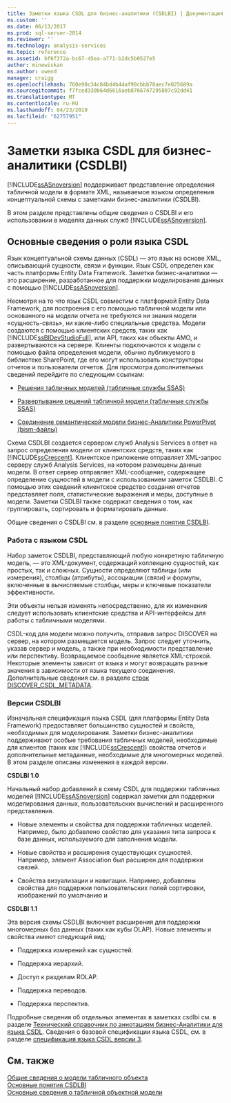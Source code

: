 ```yaml
---
title: Заметки языка CSDL для бизнес-аналитики (CSDLBI) | Документация Майкрософт
ms.custom: ''
ms.date: 06/13/2017
ms.prod: sql-server-2014
ms.reviewer: ''
ms.technology: analysis-services
ms.topic: reference
ms.assetid: bf6f372a-bc67-45ea-a771-b2dc5b0527e5
author: minewiskan
ms.author: owend
manager: craigg
ms.openlocfilehash: 760e90c34c84bd4b44af90cbbb78aec7e025689a
ms.sourcegitcommit: f7fced330b64d6616aeb8766747295807c92dd41
ms.translationtype: MT
ms.contentlocale: ru-RU
ms.lasthandoff: 04/23/2019
ms.locfileid: "62757951"
---
```

# <a name="csdl-annotations-for-business-intelligence-csdlbi"></a>Заметки языка CSDL для бизнес-аналитики (CSDLBI)
  [!INCLUDE[ssASnoversion](../../includes/ssasnoversion-md.md)] поддерживает представление определения табличной модели в формате XML, называемое языком определения концептуальной схемы с заметками бизнес-аналитики (CSDLBI).  
  
 В этом разделе представлены общие сведения о CSDLBI и его использовании в моделях данных служб [!INCLUDE[ssASnoversion](../../includes/ssasnoversion-md.md)].  
  
## <a name="understanding-the-role-of-csdl"></a>Основные сведения о роли языка CSDL  
 Язык концептуальной схемы данных (CSDL) — это язык на основе XML, описывающий сущности, связи и функции. Язык CSDL определен как часть платформы Entity Data Framework. Заметки бизнес-аналитики — это расширение, разработанное для поддержки моделирования данных с помощью [!INCLUDE[ssASnoversion](../../includes/ssasnoversion-md.md)].  
  
 Несмотря на то что язык CSDL совместим с платформой Entity Data Framework, для построения с его помощью табличной модели или основанного на модели отчета не требуются ни знания модели «сущность-связь», ни какие-либо специальные средства. Модели создаются с помощью клиентских средств, таких как [!INCLUDE[ssBIDevStudioFull](../../includes/ssbidevstudiofull-md.md)], или API, таких как объекты AMO, и развертываются на сервере. Клиенты подключаются к модели с помощью файла определения модели, обычно публикуемого в библиотеке SharePoint, где его могут использовать конструкторы отчетов и пользователи отчетов. Для просмотра дополнительных сведений перейдите по следующим ссылкам:  
  
-   [Решения табличных моделей (табличные службы SSAS)](../tabular-model-solutions-ssas-tabular.md)  
  
-   [Развертывание решений табличной модели (табличные службы SSAS)](../tabular-models/tabular-model-solution-deployment-ssas-tabular.md)  
  
-   [Соединение семантической модели бизнес-Аналитики PowerPivot &#40;bism-файлы&#41;](../power-pivot-sharepoint/power-pivot-bi-semantic-model-connection-bism.md)  
  
 Схема CSDLBI создается сервером служб Analysis Services в ответ на запрос определения модели от клиентских средств, таких как [!INCLUDE[ssCrescent](../../includes/sscrescent-md.md)]. Клиентское приложение отправляет XML-запрос серверу служб Analysis Services, на котором размещены данные модели. В ответ сервер отправляет XML-сообщение, содержащее определение сущностей в модели с использованием заметок CSDLBI. С помощью этих сведений клиентское средство создания отчетов представляет поля, статистические выражения и меры, доступные в модели. Заметки CSDLBI также содержат сведения о том, как группировать, сортировать и форматировать данные.  
  
 Общие сведения о CSDLBI см. в разделе [основные понятия CSDLBI](https://docs.microsoft.com/bi-reference/csdl/csdlbi-concepts).  
  
### <a name="working-with-csdl"></a>Работа с языком CSDL  
 Набор заметок CSDLBI, представляющий любую конкретную табличную модель, — это XML-документ, содержащий коллекцию сущностей, как простых, так и сложных. Сущности определяют таблицы (или измерения), столбцы (атрибуты), ассоциации (связи) и формулы, включенные в вычисляемые столбцы, меры и ключевые показатели эффективности.  
  
 Эти объекты нельзя изменять непосредственно, для их изменения следует использовать клиентские средства и API-интерфейсы для работы с табличными моделями.  
  
 CSDL-код для модели можно получить, отправив запрос DISCOVER на сервер, на котором размещается модель. Запрос следует уточнить, указав сервер и модель, а также при необходимости представление или перспективу. Возвращаемое сообщение является XML-строкой. Некоторые элементы зависят от языка и могут возвращать разные значения в зависимости от языка текущего соединения. Дополнительные сведения см. в разделе [строк DISCOVER_CSDL_METADATA](https://docs.microsoft.com/bi-reference/schema-rowsets/xml/discover-csdl-metadata-rowset).  
  
### <a name="csdlbi-versions"></a>Версии CSDLBI  
 Изначальная спецификация языка CSDL (для платформы Entity Data Framework) предоставляет большинство сущностей и свойств, необходимых для моделирования. Заметки бизнес-аналитики поддерживают особые требования табличных моделей, необходимые для клиентов (таких как [!INCLUDE[ssCrescent](../../includes/sscrescent-md.md)]) свойства отчетов и дополнительные метаданные, необходимые для многомерных моделей. В этом разделе описаны изменения в каждой версии.  
  
 **CSDLBI 1.0**  
  
 Начальный набор добавлений в схему CSDL для поддержки табличных моделей [!INCLUDE[ssASnoversion](../../includes/ssasnoversion-md.md)] содержал заметки для поддержки моделирования данных, пользовательских вычислений и расширенного представления.  
  
-   Новые элементы и свойства для поддержки табличных моделей. Например, было добавлено свойство для указания типа запроса к базе данных, используемого для заполнения модели.  
  
-   Новые свойства и расширения существующих сущностей.  Например, элемент Association был расширен для поддержки связей.  
  
-   Свойства визуализации и навигации. Например, добавлены свойства для поддержки пользовательских полей сортировки, изображений по умолчанию и  
  
 **CSDLBI 1.1**  
  
 Эта версия схемы CSDLBI включает расширения для поддержки многомерных баз данных (таких как кубы OLAP). Новые элементы и свойства имеют следующий вид:  
  
-   Поддержка измерений как сущностей.  
  
-   Поддержка иерархий.  
  
-   Доступ к разделам ROLAP.  
  
-   Поддержка переводов.  
  
-   Поддержка перспектив.  
  
 Подробные сведения об отдельных элементах в заметках csdlbi см. в разделе [Технический справочник по аннотациям бизнес-Аналитики для языка CSDL](https://docs.microsoft.com/bi-reference/csdl/technical-reference-for-bi-annotations-to-csdl). Сведения о базовой спецификации языка CSDL, см. в разделе [спецификация языка CSDL версии 3](https://docs.microsoft.com/ef/ef6/modeling/designer/advanced/edmx/csdl-spec).  
  
  
## <a name="see-also"></a>См. также  
 [Общие сведения о модели табличного объекта](representation/understanding-tabular-object-model-at-levels-1050-through-1103.md)   
 [Основные понятия CSDLBI](https://docs.microsoft.com/bi-reference/csdl/csdlbi-concepts)   
 [Основные сведения о табличной объектной модели](representation/understanding-tabular-object-model-at-levels-1050-through-1103.md)  
  
  
